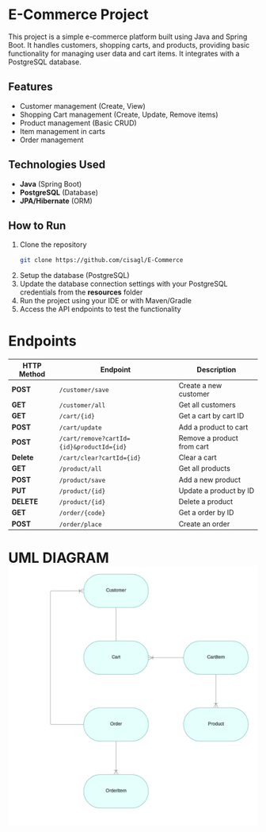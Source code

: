 # E-Commerce Project

This project is a simple e-commerce platform built using Java and Spring Boot. 
It handles customers, shopping carts, and products, providing basic functionality 
for managing user data and cart items. It integrates with a PostgreSQL database.


## Features
- Customer management (Create, View)
- Shopping Cart management (Create, Update, Remove items)
- Product management (Basic CRUD)
- Item management in carts
- Order management

## Technologies Used
- **Java** (Spring Boot)
- **PostgreSQL** (Database)
- **JPA/Hibernate** (ORM)

## How to Run
1. Clone the repository
   ```bash
   git clone https://github.com/cisagl/E-Commerce
   ```
2. Setup the database (PostgreSQL)
3. Update the database connection settings with your PostgreSQL credentials from the **resources** folder
4. Run the project using your IDE or with Maven/Gradle
5. Access the API endpoints to test the functionality

# Endpoints


| **HTTP Method** | **Endpoint**                              | **Description**            |
|-----------------|-------------------------------------------|----------------------------|
| **POST**        | `/customer/save`                          | Create a new customer      |
| **GET**         | `/customer/all`                           | Get all customers          |
| **GET**         | `/cart/{id}`                              | Get a cart by cart ID      |
| **POST**        | `/cart/update`                            | Add a product to cart      |
| **POST**        | `/cart/remove?cartId={id}&productId={id}` | Remove a product from cart |
| **Delete**      | `/cart/clear?cartId={id}`                 | Clear a cart               |
| **GET**         | `/product/all`                            | Get all products           |
| **POST**        | `/product/save`                           | Add a new product          |
| **PUT**         | `/product/{id}`                           | Update a product by ID     |
| **DELETE**      | `/product/{id}`                           | Delete a product           |
| **GET**         | `/order/{code}`                           | Get a order by ID          |
| **POST**        | `/order/place`                            | Create an order            |


# UML DIAGRAM![uml-diagram.png](javaChallenge/uml-diagram.png)